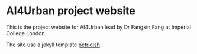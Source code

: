# AI4Urban project website

This is the project website for AI4Urban lead by Dr Fangxin Fang at Imperial College London.

The site use a jekyll template [petridish](https://github.com/peterdesmet/petridish/).